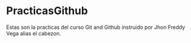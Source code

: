 # PracticasGithub
Estas son la practicas del curso Git and Github instruido por Jhon Freddy Vega alias el cabezon.

